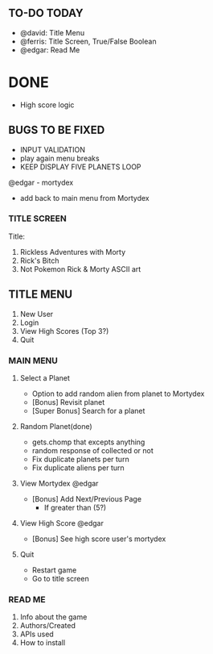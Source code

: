 ## TO-DO TODAY
 - @david: Title Menu
 - @ferris: Title Screen, True/False Boolean
 - @edgar:  Read Me

# DONE
 - High score logic


## BUGS TO BE FIXED
 <!-- - NEW HIGH SCORE TABLE -->
 <!-- - INSTEAD OF SAVE TO MORTYDEX, TRUE FALSE BOOLEAN -->
 - INPUT VALIDATION
 - play again menu breaks
 - KEEP DISPLAY FIVE PLANETS LOOP

 @edgar - mortydex
 - add back to main menu from Mortydex
 <!-- - add current score -->
 <!-- - encountered 3 aliens -->
 <!-- readme -->

### TITLE SCREEN ###
Title:
1. Rickless Adventures with Morty
2. Rick's Bitch
3. Not Pokemon
Rick & Morty ASCII art

## TITLE MENU ###
1. New User
2. Login
3. View High Scores (Top 3?)
4. Quit

### MAIN MENU ###
<!-- 0. Add round counter
    - Portal gun charge count -->
1. Select a Planet
    <!-- - Prints out 5 random planets to choose from
    - Go to selected planet
      - Current portal gun charge out of (10?) -->
    - Option to add random alien from planet to Mortydex
    - [Bonus] Revisit planet
    - [Super Bonus] Search for a planet
2. Random Planet(done)
    - gets.chomp that excepts anything
    - random response of collected or not
    - Fix duplicate planets per turn
    - Fix duplicate aliens per turn
    <!-- - Current portal gun charge out of (10?) -->

3. View Mortydex @edgar
    <!-- - Select alien to view more info
      - Name, status, etc...
      - Go back to Mortydex Menu
    - Go back to Main Menu -->
    <!-- - Roadblock with returning Main Menu -->
      <!-- - Figure out how to handle errors/invalid inputs -->
      <!-- - Fix 0 input error in Select Input section -->
      <!-- - No on Back to Mortydex should go back to the last main menu it's called -->
    - [Bonus] Add Next/Previous Page
      - If greater than (5?)
4. View High Score @edgar
    <!-- - Current score on top
    - Other User's high scores -->
    - [Bonus] See high score user's mortydex
5. Quit
    - Restart game
    - Go to title screen

### READ ME ###
1. Info about the game
2. Authors/Created
3. APIs used
4. How to install
